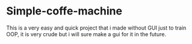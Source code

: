 # Simple-coffe-machine
This is a very easy and quick project that i made without GUI  just to train OOP, it is very crude but i will sure make a gui for it in the future.
